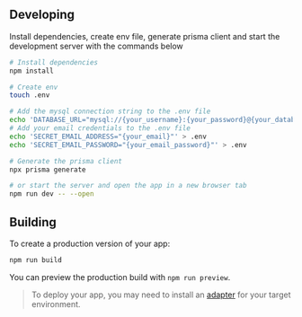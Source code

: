 ## Developing

Install dependencies, create env file, generate prisma client and start the development server with the commands below

```bash
# Install dependencies
npm install

# Create env
touch .env

# Add the mysql connection string to the .env file
echo 'DATABASE_URL="mysql://{your_username}:{your_password}@{your_database_hostname}:{your_port}/{your_database}"' > .env
# Add your email credentials to the .env file
echo 'SECRET_EMAIL_ADDRESS="{your_email}"' > .env
echo 'SECRET_EMAIL_PASSWORD="{your_email_password}"' > .env

# Generate the prisma client
npx prisma generate

# or start the server and open the app in a new browser tab
npm run dev -- --open
```

## Building

To create a production version of your app:

```bash
npm run build
```

You can preview the production build with `npm run preview`.

> To deploy your app, you may need to install an [adapter](https://kit.svelte.dev/docs/adapters) for your target environment.
